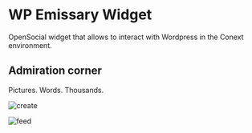 WP Emissary Widget
==================

OpenSocial widget that allows to interact with Wordpress in the Conext environment.

Admiration corner
-----------------

Pictures. Words. Thousands.

![create](http://i.imgur.com/tMqjUTC.png "Create a site for the group")

![feed](http://i.imgur.com/vkttdny.png "View feeds for the group")

